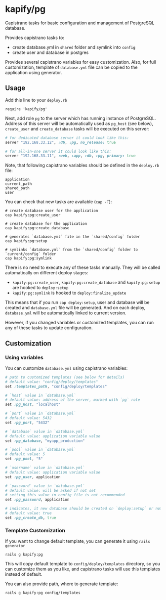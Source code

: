 # kapify/pg

Capistrano tasks for basic configuration and management of PostgreSQL database.

Provides capistrano tasks to:

* create database.yml in `shared` folder and symlink into `config`
* create user and database in postgres

Provides several capistrano variables for easy customization.
Also, for full customization, template of `database.yml` file can be copied to
the application using generator.

## Usage

Add this line to your `deploy.rb`

    require 'kapify/pg'

Next, add role `pg` to the server which has running instance of PostgreSQL.
Address of this server will be automatically used as `pg_host` (see below),
`create_user` and `create_database` tasks will be executed on this server:

```ruby
# for dedicated database server it could look like this:
server "192.168.33.12", :db, :pg, no_release: true

# for all-in-one server it could look like this:
server "192.168.33.11", :web, :app, :db, :pg, primary: true
```

Note, that following capistrano variables should be defined in the `deploy.rb` file:

    application
    current_path
    shared_path
    user

You can check that new tasks are available (`cap -T`):

    # create database user for the application
    cap kapify:pg:create_user

    # create database for the application
    cap kapify:pg:create_database

    # generates `database.yml` file in the `shared/config` folder
    cap kapify:pg:setup

    # symlinks `database.yml` from the `shared/config` folder to `current/config` folder
    cap kapify:pg:symlink

There is no need to execute any of these tasks manually.
They will be called automatically on different deploy stages:

* `kapify:pg:create_user`, `kapify:pg:create_database` and `kapify:pg:setup` are hooked to `deploy:setup`
* `kapify:pg:symlink` is hooked to `deploy:finalize_update`

This means that if you run `cap deploy:setup`,
user and database will be created and `database.yml` file will be generated.
And on each deploy, `database.yml` will be automatically linked to current version.

However, if you changed variables or customized templates,
you can run any of these tasks to update configuration.

## Customization

### Using variables

You can customize `database.yml` using capistrano variables:

```ruby
# path to customized templates (see below for details)
# default value: "config/deploy/templates"
set :templates_path, "config/deploy/templates"

# `host` value in `database.yml`
# default value: address of the server, marked with `pg` role
set :pg_host, "localhost"

# `port` value in `database.yml`
# default value: 5432
set :pg_port, "5432"

# `database` value in `database.yml`
# default value: application variable value
set :pg_database, "myapp_production"

# `pool` value in `database.yml`
# default value: 5
set :pg_pool, "5"

# `username` value in `database.yml`
# default value: application variable value
set :pg_user, application

# `password` value in `database.yml`
# default value: will be asked if not set
# setting this value in config file is not recommended
set :pg_password, application

# indicates, it new database should be created on `deploy:setup` or not
# default value: true
set :pg_create_db, true
```

### Template Customization

If you want to change default template, you can generate it using `rails generator`

    rails g kapify:pg

This will copy default template to `config/deploy/templates` directory,
so you can customize them as you like, and capistrano tasks will use this templates instead of default.

You can also provide path, where to generate template:

    rails g kapify:pg config/templates
